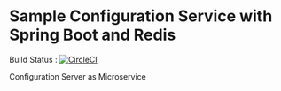 # Sample Configuration Service with Spring Boot and Redis

Build Status : [![CircleCI](https://circleci.com/gh/sriram18981/Configuration-Service.svg?style=svg)](https://circleci.com/gh/sriram18981/Configuration-Service)

Configuration Server as Microservice
